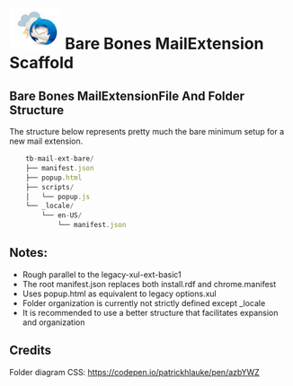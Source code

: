 # ![Thunderstorm icon](./rep-resources/images/thunderstorm.png) Bare Bones MailExtension Scaffold

## Bare Bones MailExtensionFile And Folder Structure

The structure below represents pretty much the bare minimum setup
for a new mail extension.

```js
	tb-mail-ext-bare/
	├── manifest.json
	├── popup.html
	├── scripts/
	│   └── popup.js
	└── _locale/
	    └── en-US/
	        └── manifest.json
```

## Notes:

- Rough parallel to the legacy-xul-ext-basic1
- The root manifest.json replaces both install.rdf and chrome.manifest
- Uses popup.html as equivalent to legacy options.xul
- Folder organization is currently not strictly defined except _locale
- It is recommended to use a better structure that facilitates expansion and organization

## Credits

Folder diagram CSS: https://codepen.io/patrickhlauke/pen/azbYWZ